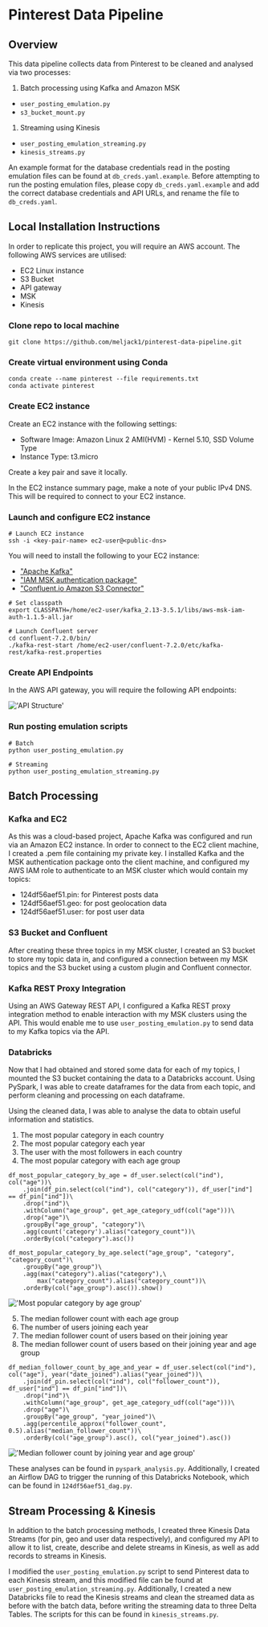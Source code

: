 # Pinterest Data Pipeline

## Overview
This data pipeline collects data from Pinterest to be cleaned and analysed via two processes: 
1. Batch processing using Kafka and Amazon MSK
- ```user_posting_emulation.py```
- ```s3_bucket_mount.py```
1. Streaming using Kinesis
- ```user_posting_emulation_streaming.py```
- ```kinesis_streams.py```

An example format for the database credentials read in the posting emulation files can be found at ```db_creds.yaml.example```. Before attempting to run the posting emulation files, please copy ```db_creds.yaml.example``` and add the correct database credentials and API URLs, and rename the file to ```db_creds.yaml```.

## Local Installation Instructions
In order to replicate this project, you will require an AWS account. The following AWS services are utilised:
- EC2 Linux instance
- S3 Bucket
- API gateway
- MSK
- Kinesis

### Clone repo to local machine
```
git clone https://github.com/meljack1/pinterest-data-pipeline.git
```

### Create virtual environment using Conda
``` 
conda create --name pinterest --file requirements.txt
conda activate pinterest
```

### Create EC2 instance
Create an EC2 instance with the following settings:
- Software Image: Amazon Linux 2 AMI(HVM) - Kernel 5.10, SSD Volume Type
- Instance Type: t3.micro

Create a key pair and save it locally.

In the EC2 instance summary page, make a note of your public IPv4 DNS. This will be required to connect to your EC2 instance.

### Launch and configure EC2 instance
```
# Launch EC2 instance
ssh -i <key-pair-name> ec2-user@<public-dns> 
```

You will need to install the following to your EC2 instance:
- ["Apache Kafka"]('https://archive.apache.org/dist/kafka/3.5.1/kafka_2.13-3.5.1.tgz')
- ["IAM MSK authentication package"]('https://github.com/aws/aws-msk-iam-auth')
- ["Confluent.io Amazon S3 Connector"]('https://d1i4a15mxbxib1.cloudfront.net/api/plugins/confluentinc/kafka-connect-s3/versions/10.0.3/confluentinc-kafka-connect-s3-10.0.3.zip')

```
# Set classpath
export CLASSPATH=/home/ec2-user/kafka_2.13-3.5.1/libs/aws-msk-iam-auth-1.1.5-all.jar

# Launch Confluent server
cd confluent-7.2.0/bin/
./kafka-rest-start /home/ec2-user/confluent-7.2.0/etc/kafka-rest/kafka-rest.properties
```

### Create API Endpoints
In the AWS API gateway, you will require the following API endpoints: 

!['API Structure'](./images/api.PNG)

### Run posting emulation scripts
```
# Batch
python user_posting_emulation.py

# Streaming
python user_posting_emulation_streaming.py
```

## Batch Processing
### Kafka and EC2
As this was a cloud-based project, Apache Kafka was configured and run via an Amazon EC2 instance. In order to connect to the EC2 client machine, I created a .pem file containing my private key. I installed Kafka and the MSK authentication package onto the client machine, and configured my AWS IAM role to authenticate to an MSK cluster which would contain my topics:
- 124df56aef51.pin: for Pinterest posts data
- 124df56aef51.geo: for post geolocation data
- 124df56aef51.user: for post user data

### S3 Bucket and Confluent
After creating these three topics in my MSK cluster, I created an S3 bucket to store my topic data in, and configured a connection between my MSK topics and the S3 bucket using a custom plugin and Confluent connector. 

### Kafka REST Proxy Integration
Using an AWS Gateway REST API, I configured a Kafka REST proxy integration method to enable interaction with my MSK clusters using the API. This would enable me to use ```user_posting_emulation.py``` to send data to my Kafka topics via the API. 

### Databricks
Now that I had obtained and stored some data for each of my topics, I mounted the S3 bucket containing the data to a Databricks account. Using PySpark, I was able to create dataframes for the data from each topic, and perform cleaning and processing on each dataframe. 

Using the cleaned data, I was able to analyse the data to obtain useful information and statistics. 

1. The most popular category in each country
1. The most popular category each year
1. The user with the most followers in each country
1. The most popular category with each age group
``` 
df_most_popular_category_by_age = df_user.select(col("ind"), col("age"))\
    .join(df_pin.select(col("ind"), col("category")), df_user["ind"] == df_pin["ind"])\
    .drop("ind")\
    .withColumn("age_group", get_age_category_udf(col("age")))\
    .drop("age")\
    .groupBy("age_group", "category")\
    .agg(count('category').alias("category_count"))\
    .orderBy(col("category").asc())

df_most_popular_category_by_age.select("age_group", "category", "category_count")\
    .groupBy("age_group")\
    .agg(max("category").alias("category"),\
        max("category_count").alias("category_count"))\
    .orderBy(col("age_group").asc()).show()
```
!['Most popular category by age group'](./images/pyspark-1.PNG)

5. The median follower count with each age group
1. The number of users joining each year
1. The median follower count of users based on their joining year
1. The median follower count of users based on their joining year and age group
```
df_median_follower_count_by_age_and_year = df_user.select(col("ind"), col("age"), year("date_joined").alias("year_joined"))\
    .join(df_pin.select(col("ind"), col("follower_count")), df_user["ind"] == df_pin["ind"])\
    .drop("ind")\
    .withColumn("age_group", get_age_category_udf(col("age")))\
    .drop("age")\
    .groupBy("age_group", "year_joined")\
    .agg(percentile_approx("follower_count", 0.5).alias("median_follower_count"))\
    .orderBy(col("age_group").asc(), col("year_joined").asc())
```
!['Median follower count by joining year and age group'](./images/pyspark-2.PNG)

These analyses can be found in ```pyspark_analysis.py```. Additionally, I created an Airflow DAG to trigger the running of this Databricks Notebook, which can be found in ```124df56aef51_dag.py```.

## Stream Processing & Kinesis
In addition to the batch processing methods, I created three Kinesis Data Streams (for pin, geo and user data respectively), and configured my API to allow it to list, create, describe and delete streams in Kinesis, as well as add records to streams in Kinesis. 

I modified the ```user_posting_emulation.py``` script to send Pinterest data to each Kinesis stream, and this modified file can be found at ```user_posting_emulation_streaming.py```. Additionally, I created a new Databricks file to read the Kinesis streams and clean the streamed data as before with the batch data, before writing the streaming data to three Delta Tables. The scripts for this can be found in ```kinesis_streams.py```.